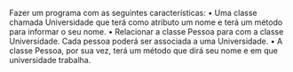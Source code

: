 Fazer um programa com as seguintes características:
        • Uma classe chamada Universidade que terá como atributo um nome e terá um método para informar o seu nome.
        • Relacionar a classe Pessoa para com a classe Universidade. Cada pessoa poderá ser associada a uma Universidade.
        • A classe Pessoa, por sua vez,  terá um método que dirá seu nome e em que universidade trabalha.
